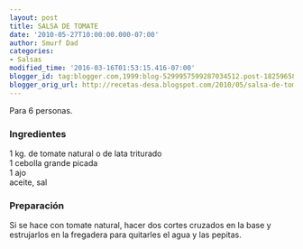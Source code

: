 ```yaml
---
layout: post
title: SALSA DE TOMATE
date: '2010-05-27T10:00:00.000-07:00'
author: Smurf Dad
categories:
- Salsas
modified_time: '2016-03-16T01:53:15.416-07:00'
blogger_id: tag:blogger.com,1999:blog-5299957599287034512.post-1825965838593284868
blogger_orig_url: http://recetas-desa.blogspot.com/2010/05/salsa-de-tomate.html
---
```


Para 6 personas.<br><h3>Ingredientes</h3><p>1 kg. de tomate natural o de lata triturado<br/>1 cebolla grande picada<br/>1 ajo<br/>aceite, sal</p><h3>Preparaci&oacute;n</h3><p>Si se hace con tomate natural, hacer dos cortes cruzados en la base y estrujarlos en la fregadera para quitarles el agua y las pepitas.</p>